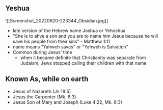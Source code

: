 ## Yeshua
![[Screenshot_20220620-223344_Obsidian.jpg]]
- late version of the Hebrew name Joshua or Yehoshua
- "She is to ahve a son and you are to name him Jesus because he will save his people from their sins" - Matthew 1:11
- name means "Yahweh saves" or "Yahweh is Salvation"
- Common during Jesus' time
	- when it became definite that Christianity was separate from Judaism, Jews stopped calling their children with that name

## Known As, while on earth
* Jesus of Nazareth (Jn 18:5)
* Jesus the Carpenter (Mk. 6:3)
* Jesus Son of Mary and Joseph (Luke 4:22, Mk. 6:3)